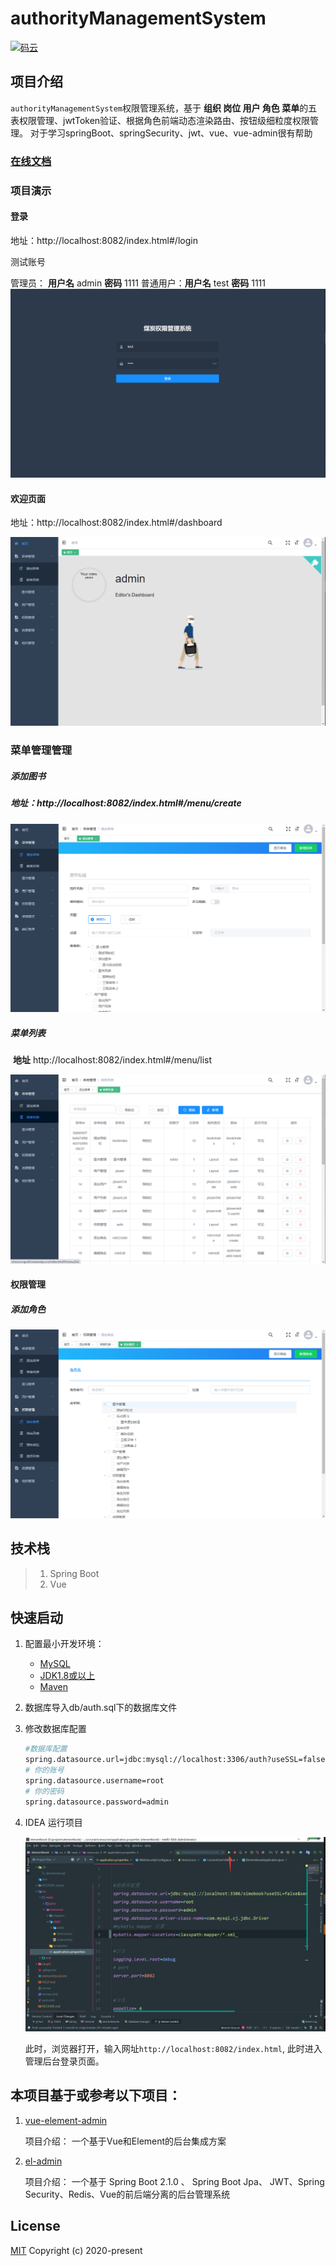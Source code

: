 # authorityManagementSystem



  <a href="https://gitee.com/simows/authorityManagementSystem.git"><img src="http://macro-oss.oss-cn-shenzhen.aliyuncs.com/mall/badge/%E7%A0%81%E4%BA%91-%E9%A1%B9%E7%9B%AE%E5%9C%B0%E5%9D%80-orange.svg" alt="码云">
  </a>

## 项目介绍

`authorityManagementSystem`权限管理系统，基于  **组织 岗位  用户 角色 菜单**的五表权限管理、jwtToken验证、根据角色前端动态渲染路由、按钮级细粒度权限管理。 对于学习springBoot、springSecurity、jwt、vue、vue-admin很有帮助

### [在线文档](https://wsws1.github.io/)

### 项目演示

#### 登录

地址：http://localhost:8082/index.html#/login

测试账号

管理员： **用户名** admin **密码** 1111
普通用户：**用户名** test **密码** 1111
![image-20200720084209289](./doc/img/image-20200720084209289.png)

#### 欢迎页面

地址：http://localhost:8082/index.html#/dashboard

![image-20200720084248925](./doc/img/image-20200720084248925.png)



### 菜单管理管理

##### 添加图书  

##### 	地址：http://localhost:8082/index.html#/menu/create

![image-20200720084343504](./doc/img/image-20200720084343504.png)



##### 菜单列表

​	**地址** http://localhost:8082/index.html#/menu/list

![image-20200720084447549](./doc/img/image-20200720084447549.png)



#### 权限管理

##### 添加角色

![image-20200720084618956](./doc/img/image-20200720084618956.png)



## 技术栈

> 1. Spring Boot
> 2. Vue

## 快速启动

1. 配置最小开发环境：
    * [MySQL](https://dev.mysql.com/downloads/mysql/)
    * [JDK1.8或以上](http://www.oracle.com/technetwork/java/javase/overview/index.html)
    * [Maven](https://maven.apache.org/download.cgi)
    
2. 数据库导入db/auth.sql下的数据库文件

3. 修改数据库配置

    ```bash
    #数据库配置
    spring.datasource.url=jdbc:mysql://localhost:3306/auth?useSSL=false&serverTimezone=UTC&characterEncoding=UTF8
    # 你的账号
    spring.datasource.username=root  
    # 你的密码
    spring.datasource.password=admin
    ```
    
4. IDEA 运行项目

    ![image-20200720084618956](./doc/img/run.png)
    
    此时，浏览器打开，输入网址`http://localhost:8082/index.html`, 此时进入管理后台登录页面。
    
    
    
## 本项目基于或参考以下项目：

1. [vue-element-admin](https://github.com/PanJiaChen/vue-element-admin)
  
   项目介绍： 一个基于Vue和Element的后台集成方案

2. [el-admin](https://github.com/elunez/eladmin-web)
  
   项目介绍： 一个基于 Spring Boot 2.1.0 、 Spring Boot Jpa、 JWT、Spring Security、Redis、Vue的前后端分离的后台管理系统

## License

[MIT](https://github.com/linlinjava/litemall/blob/master/LICENSE)
Copyright (c) 2020-present 